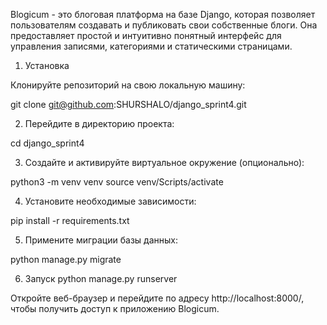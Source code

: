 
Blogicum - это блоговая платформа на базе Django, которая позволяет пользователям создавать и публиковать свои собственные блоги. Она предоставляет простой и интуитивно понятный интерфейс для управления записями, категориями и статическими страницами.

1. Установка

Клонируйте репозиторий на свою локальную машину:

git clone git@github.com:SHURSHALO/django_sprint4.git

2. Перейдите в директорию проекта:

cd django_sprint4

3. Создайте и активируйте виртуальное окружение (опционально):

python3 -m venv venv source venv/Scripts/activate

4. Установите необходимые зависимости:

pip install -r requirements.txt

5. Примените миграции базы данных:

python manage.py migrate

6. Запуск
python manage.py runserver

Откройте веб-браузер и перейдите по адресу http://localhost:8000/, чтобы получить доступ к приложению Blogicum.
